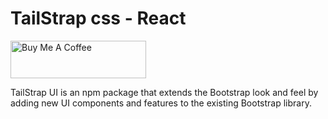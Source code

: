 # TailStrap css - React
<a href="https://www.buymeacoffee.com/app/m2kdevelopments" target="_blank">
<img src="https://cdn.buymeacoffee.com/buttons/v2/default-yellow.png" alt="Buy Me A Coffee" style="height: 60px !important;width: 217px !important;" >
</a>

TailStrap UI is an npm package that extends the Bootstrap look and feel by adding new UI components and features to the existing Bootstrap library.


